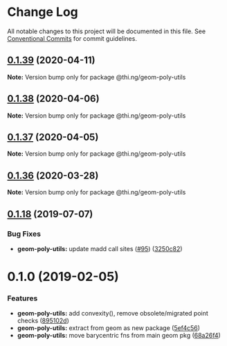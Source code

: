 # Change Log

All notable changes to this project will be documented in this file.
See [Conventional Commits](https://conventionalcommits.org) for commit guidelines.

## [0.1.39](https://github.com/thi-ng/umbrella/compare/@thi.ng/geom-poly-utils@0.1.38...@thi.ng/geom-poly-utils@0.1.39) (2020-04-11)

**Note:** Version bump only for package @thi.ng/geom-poly-utils





## [0.1.38](https://github.com/thi-ng/umbrella/compare/@thi.ng/geom-poly-utils@0.1.37...@thi.ng/geom-poly-utils@0.1.38) (2020-04-06)

**Note:** Version bump only for package @thi.ng/geom-poly-utils





## [0.1.37](https://github.com/thi-ng/umbrella/compare/@thi.ng/geom-poly-utils@0.1.36...@thi.ng/geom-poly-utils@0.1.37) (2020-04-05)

**Note:** Version bump only for package @thi.ng/geom-poly-utils





## [0.1.36](https://github.com/thi-ng/umbrella/compare/@thi.ng/geom-poly-utils@0.1.35...@thi.ng/geom-poly-utils@0.1.36) (2020-03-28)

**Note:** Version bump only for package @thi.ng/geom-poly-utils





## [0.1.18](https://github.com/thi-ng/umbrella/compare/@thi.ng/geom-poly-utils@0.1.17...@thi.ng/geom-poly-utils@0.1.18) (2019-07-07)

### Bug Fixes

* **geom-poly-utils:** update madd call sites ([#95](https://github.com/thi-ng/umbrella/issues/95)) ([3250c82](https://github.com/thi-ng/umbrella/commit/3250c82))

# 0.1.0 (2019-02-05)

### Features

* **geom-poly-utils:** add convexity(), remove obsolete/migrated point checks ([895102d](https://github.com/thi-ng/umbrella/commit/895102d))
* **geom-poly-utils:** extract from geom as new package ([5ef4c56](https://github.com/thi-ng/umbrella/commit/5ef4c56))
* **geom-poly-utils:** move barycentric fns from main geom pkg ([68a26f4](https://github.com/thi-ng/umbrella/commit/68a26f4))

